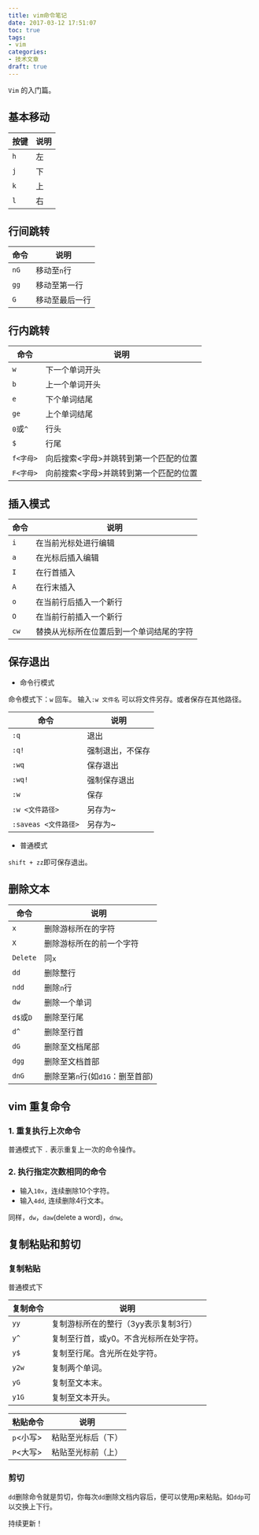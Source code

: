 ```yaml
---
title: vim命令笔记
date: 2017-03-12 17:51:07
toc: true
tags:
- vim
categories:
- 技术文章
draft: true
---
```


`Vim` 的入门篇。

## 基本移动

按键  | 说明 
-----|------
`h`  |  左  | 
`j`  |  下  |
`k`  |  上  |
`l`  |  右  |

## 行间跳转

命令  | 说明
-----|------
`nG` |移动至`n`行
`gg` |移动至第一行
`G`  |移动至最后一行

## 行内跳转

命令  | 说明
-----|------
`w`  |下一个单词开头
`b`  |上一个单词开头
`e`  |下个单词结尾
`ge` |上个单词结尾
`0`或`^`|行头
`$`     |行尾
`f<字母>`|向后搜索<字母>并跳转到第一个匹配的位置
`F<字母>`|向前搜索<字母>并跳转到第一个匹配的位置


## 插入模式

命令 | 说明  
----|-------|
`i` |在当前光标处进行编辑
`a` |在光标后插入编辑
`I` |在行首插入
`A` |在行末插入
`o` |在当前行后插入一个新行
`O` |在当前行前插入一个新行
`cw`|替换从光标所在位置后到一个单词结尾的字符


## 保存退出

- 命令行模式

命令模式下：`w` 回车。
输入`:w 文件名` 可以将文件另存。或者保存在其他路径。

命令   | 说明
-------|-----
`:q`   | 退出
`:q!`  | 强制退出，不保存
`:wq`  | 保存退出
`:wq!` | 强制保存退出
`:w`   | 保存
`:w <文件路径>` |另存为~
`:saveas <文件路径>` |另存为~

- 普通模式

`shift + zz`即可保存退出。

## 删除文本

命令 | 说明
-----|-----
`x`  |删除游标所在的字符
`X`  |删除游标所在的前一个字符
`Delete`| 同`x`
`dd` |删除整行
`ndd`|删除`n`行
`dw` |删除一个单词
`d$`或`D` |删除至行尾
`d^` | 删除至行首
`dG` |删除至文档尾部
`dgg`|删除至文档首部
`dnG`|删除至第`n`行(如`d1G`：删至首部)

## vim 重复命令

### 1. 重复执行上次命令

普通模式下  `.` 表示重复上一次的命令操作。

### 2. 执行指定次数相同的命令

- 输入`10x`，连续删除10个字符。
- 输入`4dd`, 连续删除4行文本。

同样，`dw`，`daw`(delete a word)，`dnw`。

## 复制粘贴和剪切

### 复制粘贴
普通模式下

复制命令| 说明
-------|-------
`yy` |复制游标所在的整行（3yy表示复制3行）
`y^` | 复制至行首，或y0。不含光标所在处字符。
`y$` | 复制至行尾。含光所在处字符。
`y2w`|复制两个单词。
`yG` |复制至文本末。
`y1G`|复制至文本开头。

粘贴命令 | 说明
--------|-----
`p`<小写> | 粘贴至光标后（下）
`P`<大写> |粘贴至光标前（上）

### 剪切
`dd`删除命令就是剪切，你每次`dd`删除文档内容后，便可以使用p来粘贴。如`ddp`可以交换上下行。

<!--## 查找替换-->

持续更新！